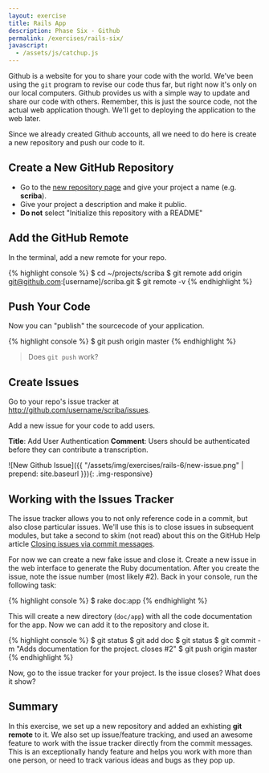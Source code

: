 ```yaml
---
layout: exercise
title: Rails App
description: Phase Six - Github
permalink: /exercises/rails-six/
javascript:
  - /assets/js/catchup.js
---
```


Github is a website for you to share your code with the world. We've
been using the `git` program to revise our code thus far, but right now
it's only on our local computers. Github provides us with a simple way
to update and share our code with others. Remember, this is just the
source code, not the actual web application though. We'll get to
deploying the application to the web later.

Since we already created Github accounts, all we need to do here is
create a new repository and push our code to it.

## Create a New GitHub Repository

* Go to the [new repository page](http://github.com/new) and give your project
a name (e.g. **scriba**).
* Give your project a description and make it public.
* **Do not** select "Initialize this repository with a README"

## Add the GitHub Remote

In the terminal, add a new remote for your repo.

{% highlight console %}
$ cd ~/projects/scriba
$ git remote add origin git@github.com:[username]/scriba.git
$ git remote -v
{% endhighlight %}

## Push Your Code
Now you can "publish" the sourcecode of your application.

{% highlight console %}
$ git push origin master
{% endhighlight %}

> Does `git push` work?

## Create Issues

Go to your repo's issue tracker at http://github.com/username/scriba/issues.

Add a new issue for your code to add users.

**Title**: Add User Authentication
**Comment**: Users should be authenticated before they can contribute a
transcription.

![New Github Issue]({{ "/assets/img/exercises/rails-6/new-issue.png" | prepend: site.baseurl }}){: .img-responsive}

## Working with the Issues Tracker

The issue tracker allows you to not only reference code in a commit, but also
close particular issues. We'll use this is to close issues in subsequent
modules, but take a second to skim (not read) about this on the GitHub Help
article [Closing issues via commit messages][closing].

For now we can create a new fake issue and close it. Create a new issue in the
web interface to generate the Ruby documentation. After you create the issue,
note the issue number (most likely #2). Back in your console, run the following
task:

{% highlight console %}
$ rake doc:app
{% endhighlight %}

This will create a new directory (`doc/app`) with all the code documentation
for the app. Now we can add it to the repository and close it.

{% highlight console %}
$ git status
$ git add doc
$ git status
$ git commit -m "Adds documentation for the project. closes #2"
$ git push origin master
{% endhighlight %}

Now, go to the issue tracker for your project. Is the issue closes? What does
it show?

## Summary
In this exercise, we set up a new repository and added an exhisting **git
remote** to it. We also set up issue/feature tracking, and used an awesome
feature to work with the issue tracker directly from the commit messages.
This is an exceptionally handy feature and helps you work with more than one
person, or need to track various ideas and bugs as they pop up.

[closing]: https://help.github.com/articles/closing-issues-via-commit-messages
